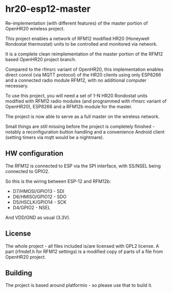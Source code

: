 # hr20-esp12-master

Re-implementation (with different features) of the master portion of OpenHR20 wireless project.

This project enables a network of RFM12 modified HR20 (Honeywell Rondostat thermostat) units to be
controlled and monitored via network.

It is a complete clean reimplementation of the master portion of the RFM12 based OpenHR20 project branch.

Compared to the rfmsrc variant of OpenHR20, this implementation enables direct conrol (via MQTT protocol)
of the HR20 clients using only ESP8266 and a connected radio module RFM12, with no additional computer
necessary.

To use this project, you will need a set of 1-N HR20 Rondostat units modified with RFM12 radio modules 
(and programmed with rfmsrc variant of OpenHR20), ESP8266 and a RFM12b module for the master.

The project is now able to serve as a full master on the wireless network.

Small things are still missing before the project is completely finished - notably a reconfiguration button 
handling and a convenience Android client (setting timers via mqtt would be a nightmare).

## HW configuration
The RFM12 is connected to ESP via the SPI interface, with SS/NSEL being connected to GPIO2.

So this is the wiring between ESP-12 and RFM12b:

* D7/HMOSI/GPIO13 - SDI
* D6/HMISO/GPIO12 - SDO
* D5/HSCLK/GPIO14 - SCK
* D4/GPIO2        - NSEL

And VDD/GND as usual (3.3V).

## License
The whole project - all files included is/are licensed with GPL2 license. A part (rfmdef.h for RFM12 settings) is a modified copy of parts of a file from OpenHR20 project.

## Building
The project is based around platformio - so please use that to build it.
